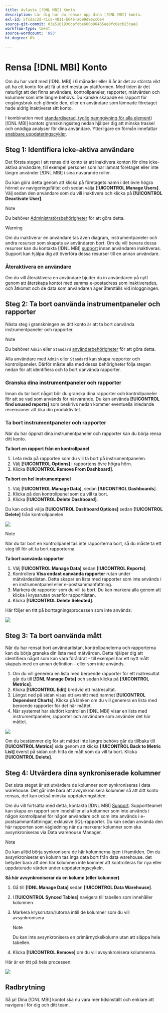 ```yaml
---
title: Avlasta [!DNL MBI] Konto
description: Lär dig hur du rensar upp dina [!DNL MBI] konto.
exl-id: 5fcdac2d-41ca-4011-b646-a699d9ecc6e4
source-git-commit: 03a5161930cafcbe600b96465ee0fc0ecb25cae8
workflow-type: tm+mt
source-wordcount: '893'
ht-degree: 0%

---
```


# Rensa [!DNL MBI] Konto

Om du har varit med [!DNL MBI] i 6 månader eller 6 år är det av största vikt att ha ett konto för att få ut det mesta av plattformen. Med tiden är det naturligt att det finns användare, kontrollpaneler, rapporter, mätvärden och kolumner som inte längre behövs. Du kanske skapade en rapport för engångsbruk och glömde den, eller en användare som lämnade företaget hade aldrig inaktiverat sitt konto.

I kombination med [standardiserad, tydlig namngivning för alla element](../best-practices/naming-elements.md)) [!DNL MBI] kontots granskningssteg nedan hjälper dig att minska trassel och onödiga analyser för dina användare. Ytterligare en förmån innefattar [snabbare uppdateringscykler](../best-practices/reduce-update-cycle-time.md).

## Steg 1: Identifiera icke-aktiva användare

Det första steget i att rensa ditt konto är att inaktivera konton för dina icke-aktiva användare, till exempel personer som har lämnat företaget eller inte längre använder [!DNL MBI] i sina nuvarande roller.

Du kan göra detta genom att klicka på företagets namn i det övre högra hörnet av navigeringsfältet och sedan välja **[!UICONTROL Manage Users]**. Välj sedan den användare som du vill inaktivera och klicka på **[!UICONTROL Deactivate User]**.

>[!NOTE]
>
>Du behöver [Administratörsbehörigheter](../administrator/user-management/user-management.md) för att göra detta.

>[!WARNING]
>
>Om du inaktiverar en användare tas även diagram, instrumentpaneler och andra resurser som skapats av användaren bort. Om du vill bevara dessa resurser kan du kontakta [!DNL MBI] [support](../guide-overview.md) innan användaren inaktiveras. Support kan hjälpa dig att överföra dessa resurser till en annan användare.

### Återaktivera en användare

Om du vill återaktivera en användare bjuder du in användaren på nytt genom att återskapa kontot med samma e-postadress som inaktiverades, och åtkomst och de data som användaren äger återställs vid inloggningen.

## Steg 2: Ta bort oanvända instrumentpaneler och rapporter

Nästa steg i granskningen av ditt konto är att ta bort oanvända instrumentpaneler och rapporter.

>[!NOTE]
>
>Du behöver `Admin` eller `Standard` [användarbehörigheter](../administrator/user-management/user-management.md) för att göra detta.

Alla användare med `Admin` eller `Standard` kan skapa rapporter och kontrollpaneler. Därför måste alla med dessa behörigheter följa stegen nedan för att identifiera och ta bort oanvända rapporter.

### Granska dina instrumentpaneler och rapporter

Innan du tar bort något bör du granska dina rapporter och kontrollpaneler för att se vad som används för närvarande. Du kan använda **[!UICONTROL find unused reports]** som beskrivs nedan kommer eventuella inledande recensioner att öka din produktivitet.

### Ta bort instrumentpaneler och rapporter

När du har öppnat dina instrumentpaneler och rapporter kan du börja rensa ditt konto.

**Ta bort en rapport från en kontrollpanel**

1. Leta reda på rapporten som du vill ta bort på instrumentpanelen.
1. Välj **[!UICONTROL Options]** i rapportens övre högra hörn.
1. Klicka **[!UICONTROL Remove From Dashboard]**.

**Ta bort en hel instrumentpanel**

1. Välj **[!UICONTROL Manage Data]**, sedan **[!UICONTROL Dashboards**].
1. Klicka på den kontrollpanel som du vill ta bort.
1. Klicka **[!UICONTROL Delete Dashboard]**.

Du kan också välja **[!UICONTROL Dashboard Options]** sedan **[!UICONTROL Delete]** från kontrollpanelen.

![](../../mbi/assets/Delete_from_dashboard.png)

>[!NOTE]
>
>När du tar bort en kontrollpanel tas inte rapporterna bort, så du måste ta ett steg till för att ta bort rapporterna.

**Ta bort oanvända rapporter**

1. Välj **[!UICONTROL Manage Data]** sedan **[!UICONTROL Reports]**.
1. Kontrollera **Visa endast oanvända rapporter** rutan under mätvärdeslistan. Detta skapar en lista med rapporter som inte används i en instrumentpanel eller e-postsammanfattning.
1. Markera de rapporter som du vill ta bort. Du kan markera alla genom att klicka i kryssrutan ovanför rapportlistan.
1. Klicka **[!UICONTROL Delete Selected]**.

Här följer en titt på borttagningsprocessen som inte används:

![](../../mbi/assets/unused_reports.png)

## Steg 3: Ta bort oanvända mått

När du har rensat bort användarlistan, kontrollpanelerna och rapporterna kan du börja granska din lista med mätvärden. Detta hjälper dig att identifiera något som kan vara föråldrat - till exempel har ett nytt mått skapats med en annan definition - eller som inte används.

1. Om du vill generera en lista med beroende rapporter för ett mätresultat går du till **[!DNL Manage Data]** och sedan klicka på **[!UICONTROL Metrics]**.
1. Klicka **[!UICONTROL Edit]** bredvid ett mätresultat.
1. Längst ned på sidan visas ett avsnitt med namnet **[!UICONTROL Dependent Charts]**. Klicka på länken om du vill generera en lista med beroende rapporter för det här måttet.
1. När systemet har slutfört kontrollen [!DNL MBI] visar en lista med instrumentpaneler, rapporter och användare som använder det här måttet.

![](../../mbi/assets/report_dependecies.png)

Om du bestämmer dig för att måttet inte längre behövs går du tillbaka till **[!UICONTROL Metrics]** sida genom att klicka **[!UICONTROL Back to Metric List]** överst på sidan och hitta de mått som du vill ta bort. Klicka **[!UICONTROL Delete]**.

## Steg 4: Utvärdera dina synkroniserade kolumner

Det sista steget är att utvärdera de kolumner som synkroniseras i data warehouse. Det går inte bara att avsynkronisera kolumner så att ditt konto rensas, det kan också minska uppdateringstiden.

Om du vill fortsätta med detta, kontakta [!DNL MBI] [Support](../guide-overview.md). Supportteamet kan skapa en rapport som innehåller alla kolumner som inte används i någon kontrollpanel för någon användare och som inte används i e-postsammanfattningar, exklusive SQL-rapporter. Du kan sedan använda den här rapporten som vägledning när du markerar kolumner som ska avsynkroniseras via Data warehouse Manager.

>[!NOTE]
>
>Du kan alltid börja synkronisera de här kolumnerna igen i framtiden. Om du avsynkroniserar en kolumn tas inga data bort från data warehouse. det betyder bara att den här kolumnen inte kommer att kontrolleras för nya eller uppdaterade värden under uppdateringscykeln.

**Så här avsynkroniserar du en kolumn (eller kolumner)**

1. Gå till **[!DNL Manage Data]** sedan **[!UICONTROL Data Warehouse]**.
1. I **[!UICONTROL Synced Tables]** navigera till tabellen som innehåller kolumnen.
1. Markera kryssrutan/rutorna intill de kolumner som du vill avsynkronisera.
   >[!NOTE]
   >
   >Du kan inte avsynkronisera en primärnyckelkolumn utan att släppa hela tabellen.

1. Klicka **[!UICONTROL Remove]** om du vill avsynkronisera kolumnerna.

Här är en titt på hela processen:

![](../../mbi/assets/drop_column.png)

## Radbrytning

Så ja! Dina [!DNL MBI] kontot ska nu vara mer tidsinställt och enklare att navigera i för dig och ditt team.
